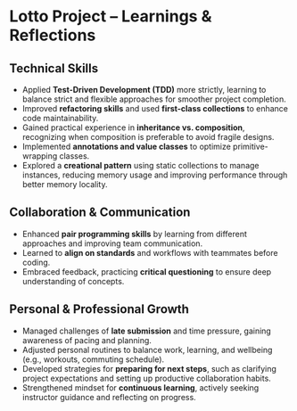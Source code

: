 # Lotto Project – Learnings & Reflections

## Technical Skills
- Applied **Test-Driven Development (TDD)** more strictly, learning to balance strict and flexible approaches for smoother project completion.
- Improved **refactoring skills** and used **first-class collections** to enhance code maintainability.
- Gained practical experience in **inheritance vs. composition**, recognizing when composition is preferable to avoid fragile designs.
- Implemented **annotations and value classes** to optimize primitive-wrapping classes.
- Explored a **creational pattern** using static collections to manage instances, reducing memory usage and improving performance through better memory locality.

## Collaboration & Communication
- Enhanced **pair programming skills** by learning from different approaches and improving team communication.
- Learned to **align on standards** and workflows with teammates before coding.
- Embraced feedback, practicing **critical questioning** to ensure deep understanding of concepts.

## Personal & Professional Growth
- Managed challenges of **late submission** and time pressure, gaining awareness of pacing and planning.
- Adjusted personal routines to balance work, learning, and wellbeing (e.g., workouts, commuting schedule).
- Developed strategies for **preparing for next steps**, such as clarifying project expectations and setting up productive collaboration habits.
- Strengthened mindset for **continuous learning**, actively seeking instructor guidance and reflecting on progress.
